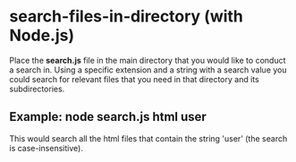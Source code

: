 # search-files-in-directory (with Node.js)

Place the **search.js** file in the main directory that you would like to conduct a search in. 
Using a specific extension and a string with a search value you could search for relevant files that you need in that directory and its subdirectories.

## Example: node search.js html user

This would search all the html files that contain the string 'user' (the search is case-insensitive). 
